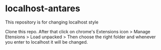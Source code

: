 # localhost-antares
This repository is for changing localhost style


Clone this repo.
After that click on chrome's Extensions icon > Manage Etensions > Load unpacked > Then choose the right folder and whenever you enter to localhost it will be changed.
